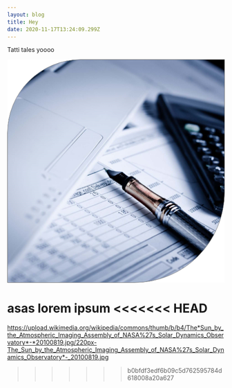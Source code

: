 ```yaml
---
layout: blog
title: Hey
date: 2020-11-17T13:24:09.299Z
---
```


Tatti tales
yoooo

![Yoo](/images/uploads/gestoria-travasa.png)

asas lorem ipsum
<<<<<<< HEAD
=======

https://upload.wikimedia.org/wikipedia/commons/thumb/b/b4/The*Sun_by_the_Atmospheric_Imaging_Assembly_of_NASA%27s_Solar_Dynamics_Observatory*-*20100819.jpg/220px-The_Sun_by_the_Atmospheric_Imaging_Assembly_of_NASA%27s_Solar_Dynamics_Observatory*-_20100819.jpg
>>>>>>> b0bfdf3edf6b09c5d762595784d618008a20a627
